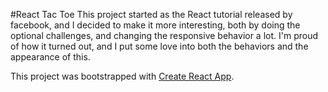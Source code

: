 #React Tac Toe
This project started as the React tutorial released by facebook, and I decided to make it more interesting, both by doing the optional challenges, and changing the responsive behavior a lot.  I'm proud of how it turned out, and I put some love into both the behaviors and the appearance of this.

This project was bootstrapped with [Create React App](https://github.com/facebook/create-react-app).
